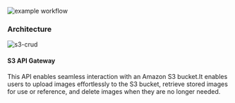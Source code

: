 ![example workflow](https://github.com/zablon-oigo/s3-api-gateway/actions/workflows/deploy.yml/badge.svg)
### Architecture

![s3-crud](https://github.com/user-attachments/assets/26b9c7c5-5f68-4312-9265-f330aa4c2e6c)

#### S3 API Gateway
This API enables seamless interaction with an Amazon S3 bucket.It enables users to upload images effortlessly to the S3 bucket, retrieve stored images for use or reference, and delete images when they are no longer needed. 
